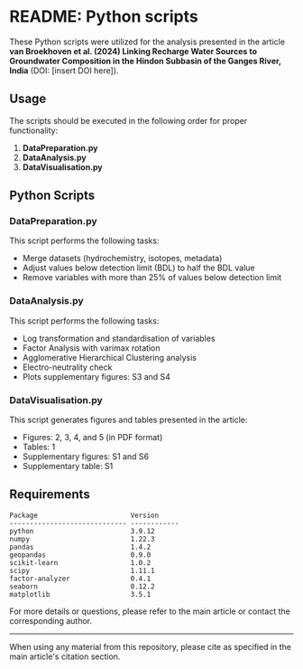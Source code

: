 # README: Python scripts

These Python scripts were utilized for the analysis presented in the article **van Broekhoven et al. (2024) Linking Recharge Water Sources to Groundwater Composition in the Hindon Subbasin of the Ganges River, India** (DOI: [insert DOI here]).

## Usage

The scripts should be executed in the following order for proper functionality:
1. **DataPreparation.py**
2. **DataAnalysis.py**
3. **DataVisualisation.py**

## Python Scripts

### DataPreparation.py

This script performs the following tasks:
- Merge datasets (hydrochemistry, isotopes, metadata)
- Adjust values below detection limit (BDL) to half the BDL value
- Remove variables with more than 25% of values below detection limit

### DataAnalysis.py

This script performs the following tasks:
- Log transformation and standardisation of variables
- Factor Analysis with varimax rotation
- Agglomerative Hierarchical Clustering analysis
- Electro-neutrality check
- Plots supplementary figures: S3 and S4

### DataVisualisation.py

This script generates figures and tables presented in the article:
- Figures: 2, 3, 4, and 5 (in PDF format)
- Tables: 1
- Supplementary figures: S1 and S6
- Supplementary table: S1

## Requirements

    Package                       Version
    ----------------------------- ------------
    python                        3.9.12
    numpy                         1.22.3
    pandas                        1.4.2
    geopandas                     0.9.0
    scikit-learn                  1.0.2
    scipy                         1.11.1
    factor-analyzer               0.4.1
    seaborn                       0.12.2
    matplotlib                    3.5.1

For more details or questions, please refer to the main article or contact the corresponding author.

---

When using any material from this repository, please cite as specified in the main article's citation section.